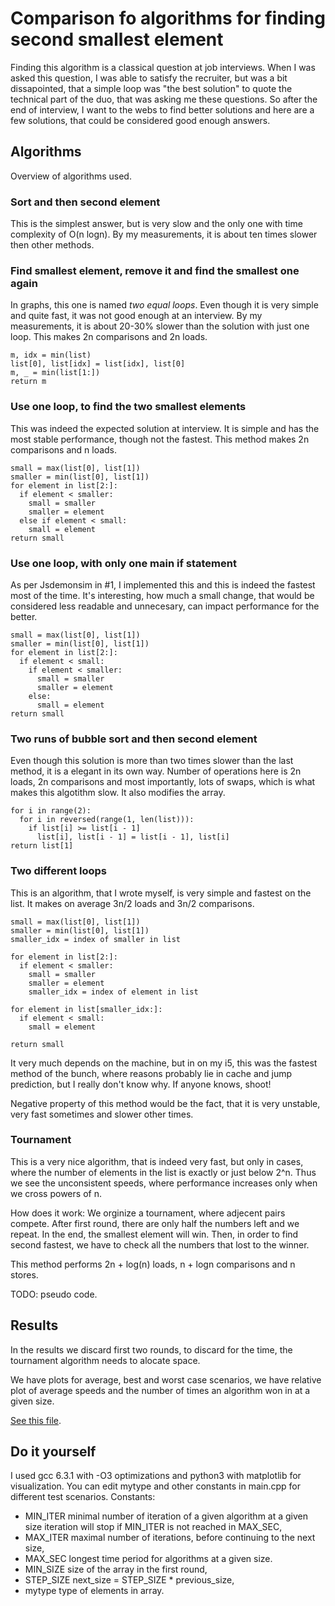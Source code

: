 # Comparison fo algorithms for finding second smallest element

Finding this algorithm is a classical question at job interviews. 
When I was asked this question, I was able to satisfy the recruiter,
but was a bit dissapointed, that a simple loop was "the best solution"
to quote the technical part of the duo, that was asking me these 
questions. So after the end of interview, I want to the webs to find
better solutions and here are a few solutions, that could be considered
good enough answers.

## Algorithms

Overview of algorithms used.

### Sort and then second element

This is the simplest answer, but is very slow and the only one with
time complexity of O(n logn). By my measurements, it is about ten times 
slower then other methods.

### Find smallest element, remove it and find the smallest one again

In graphs, this one is named *two equal loops*. Even though it is very 
simple and quite fast, it was not good enough at an interview. By my 
measurements, it is about 20-30% slower than the solution with just
one loop. This makes 2n comparisons and 2n loads.

    m, idx = min(list)
    list[0], list[idx] = list[idx], list[0]
    m, _ = min(list[1:])
    return m

### Use one loop, to find the two smallest elements

This was indeed the expected solution at interview. It is simple and 
has the most stable performance, though not the fastest. This method
makes 2n comparisons and n loads.

    small = max(list[0], list[1])
    smaller = min(list[0], list[1])
    for element in list[2:]:
      if element < smaller:
        small = smaller
        smaller = element
      else if element < small:
        small = element
    return small
    
### Use one loop, with only one main if statement

As per Jsdemonsim in #1, I implemented this and this is indeed
the fastest most of the time. It's interesting, how much a small
change, that would be considered less readable and unnecesary,
can impact performance for the better.

    small = max(list[0], list[1])
    smaller = min(list[0], list[1])
    for element in list[2:]:
      if element < small:
        if element < smaller:
          small = smaller
          smaller = element
        else:
          small = element
    return small

### Two runs of bubble sort and then second element

Even though this solution is more than two times slower than the last
method, it is a elegant in its own way. Number of operations here is 
2n loads, 2n comparisons and most importantly, lots of swaps, which 
is what makes this algotithm slow. It also modifies the array.

    for i in range(2):
      for i in reversed(range(1, len(list))):
        if list[i] >= list[i - 1]
          list[i], list[i - 1] = list[i - 1], list[i]
    return list[1]

### Two different loops

This is an algorithm, that I wrote myself, is very simple and fastest
on the list. It makes on average 3n/2 loads and 3n/2 comparisons.

    small = max(list[0], list[1])
    smaller = min(list[0], list[1])
    smaller_idx = index of smaller in list
  
    for element in list[2:]:
      if element < smaller:
        small = smaller
        smaller = element
        smaller_idx = index of element in list
    
    for element in list[smaller_idx:]:
      if element < small:
        small = element
    
    return small

It very much depends on the machine, but in on my i5, this was the fastest
method of the bunch, where reasons probably lie in cache and jump prediction,
but I really don't know why. If anyone knows, shoot!

Negative property of this method would be the fact, that it is very unstable, 
very fast sometimes and slower other times.

### Tournament

This is a very nice algorithm, that is indeed very fast, but only in cases,
where the number of elements in the list is exactly or just below 2^n. Thus
we see the unconsistent speeds, where performance increases only when we cross
powers of n.

How does it work: We orginize a tournament, where adjecent pairs compete.
After first round, there are only half the numbers left and we repeat.
In the end, the smallest element will win. Then, in order to find second 
fastest, we have to check all the numbers that lost to the winner.

This method performs 2n + log(n) loads, n + logn comparisons and n stores.

TODO: pseudo code.

## Results

In the results we discard first two rounds, to discard for the time, the
tournament algorithm needs to alocate space.

We have plots for average, best and worst case scenarios, we have relative 
plot of average speeds and the number of times an algorithm won in at a
given size.

[See this file](out/1/RESULTS.md).

## Do it yourself

I used gcc 6.3.1 with -O3 optimizations and python3 with matplotlib for 
visualization. You can edit mytype and other constants in main.cpp for 
different test scenarios. Constants:

* MIN_ITER minimal number of iteration of a given algorithm at a given size
           iteration will stop if MIN_ITER is not reached in MAX_SEC,
* MAX_ITER maximal number of iterations, before continuing to the next size,
* MAX_SEC longest time period for algorithms at a given size.
* MIN_SIZE size of the array in the first round,
* STEP_SIZE next_size = STEP_SIZE * previous_size,
* mytype type of elements in array.
